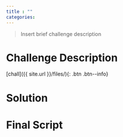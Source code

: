 ```yaml
---
title : ""
categories: 
---
```


> Insert brief challenge description

# Challenge Description

[chall]({{ site.url }}/files/){: .btn .btn--info}

# Solution

# Final Script
